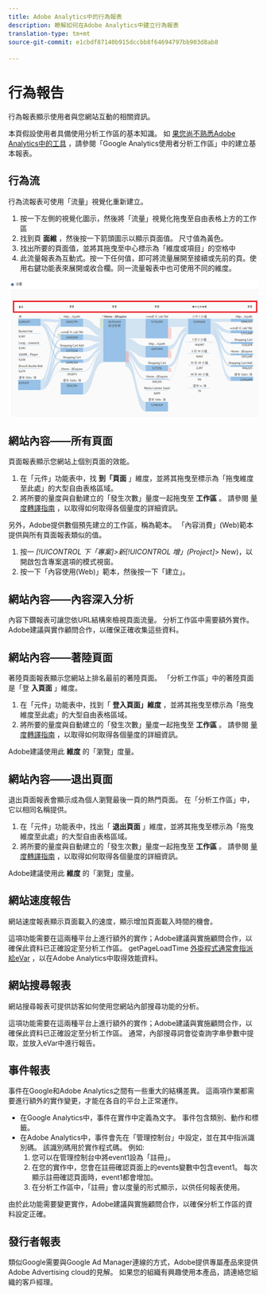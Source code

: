 ```yaml
---
title: Adobe Analytics中的行為報表
description: 瞭解如何在Adobe Analytics中建立行為報表
translation-type: tm+mt
source-git-commit: e1cbdf87140b915dccbb8f64694797bb903d8ab8

---
```



# 行為報告

行為報表顯示使用者與您網站互動的相關資訊。

本頁假設使用者具備使用分析工作區的基本知識。 如 [果您尚不熟悉Adobe Analytics中的工具](create-report.md) ，請參閱「Google Analytics使用者分析工作區」中的建立基本報表。

## 行為流

行為流報表可使用「流量」視覺化重新建立。

1. 按一下左側的視覺化圖示，然後將「流量」視覺化拖曳至自由表格上方的工作區
2. 找到頁 **面維** ，然後按一下箭頭圖示以顯示頁面值。 尺寸值為黃色。
3. 找出所要的頁面值，並將其拖曳至中心標示為「維度或項目」的空格中
4. 此流量報表為互動式。按一下任何值，即可將流量展開至接續或先前的頁。使用右鍵功能表來展開或收合欄。同一流量報表中也可使用不同的維度。

![流量報表](/help/technotes/ga-to-aa/assets/flow.png)

## 網站內容——所有頁面

頁面報表顯示您網站上個別頁面的效能。

1. 在「元件」功能表中，找 **到「頁面** 」維度，並將其拖曳至標示為「拖曳維度至此處」的大型自由表格區域。
2. 將所要的量度與自動建立的「發生次數」量度一起拖曳至 **工作區** 。 請參閱 [量度轉譯指南](common-metrics.md) ，以取得如何取得各個量度的詳細資訊。

另外，Adobe提供數個預先建立的工作區，稱為範本。 「內容消費」(Web)範本提供與所有頁面報表類似的值。

1. 按一 *[!UICONTROL 下「專案]>新[!UICONTROL 增」(Project]*> New)，以開啟包含專案選項的模式視窗。
2. 按一下「內容使用(Web)」範本，然後按一下「建立」。

## 網站內容——內容深入分析

內容下鑽報表可讓您依URL結構來檢視頁面流量。 分析工作區中需要額外實作。 Adobe建議與實作顧問合作，以確保正確收集這些資料。

## 網站內容——著陸頁面

著陸頁面報表顯示您網站上排名最前的著陸頁面。 「分析工作區」中的著陸頁面是「登 **入頁面** 」維度。

1. 在「元件」功能表中，找到「 **登入頁面」維度** ，並將其拖曳至標示為「拖曳維度至此處」的大型自由表格區域。
2. 將所要的量度與自動建立的「發生次數」量度一起拖曳至 **工作區** 。 請參閱 [量度轉譯指南](common-metrics.md) ，以取得如何取得各個量度的詳細資訊。

Adobe建議使用此 **維度** 的「瀏覽」度量。

## 網站內容——退出頁面

退出頁面報表會顯示成為個人瀏覽最後一頁的熱門頁面。 在「分析工作區」中，它以相同名稱提供。

1. 在「元件」功能表中，找出「 **退出頁面** 」維度，並將其拖曳至標示為「拖曳維度至此處」的大型自由表格區域。
2. 將所要的量度與自動建立的「發生次數」量度一起拖曳至 **工作區** 。 請參閱 [量度轉譯指南](common-metrics.md) ，以取得如何取得各個量度的詳細資訊。

Adobe建議使用此 **維度** 的「瀏覽」度量。

## 網站速度報告

網站速度報表顯示頁面載入的速度，顯示增加頁面載入時間的機會。

這項功能需要在這兩種平台上進行額外的實作；Adobe建議與實施顧問合作，以確保此資料已正確設定至分析工作區。 getPageLoadTime [外掛程式通常會指派給eVar](/help/implement/vars/plugins/getpageloadtime.md) ，以在Adobe Analytics中取得效能資料。

## 網站搜尋報表

網站搜尋報表可提供訪客如何使用您網站內部搜尋功能的分析。

這項功能需要在這兩種平台上進行額外的實作；Adobe建議與實施顧問合作，以確保此資料已正確設定至分析工作區。 通常，內部搜尋詞會從查詢字串參數中提取，並放入eVar中進行報告。

## 事件報表

事件在Google和Adobe Analytics之間有一些重大的結構差異。 這兩項作業都需要進行額外的實作變更，才能在各自的平台上正常運作。

* 在Google Analytics中，事件在實作中定義為文字。 事件包含類別、動作和標籤。
* 在Adobe Analytics中，事件會先在「管理控制台」中設定，並在其中指派識別碼。 該識別碼用於實作程式碼。 例如:
   1. 您可以在管理控制台中將event1設為「註冊」。
   2. 在您的實作中，您會在註冊確認頁面上的events變數中包含event1。 每次顯示註冊確認頁面時，event1都會增加。
   3. 在分析工作區中，「註冊」會以度量的形式顯示，以供任何報表使用。

由於此功能需要變更實作，Adobe建議與實施顧問合作，以確保分析工作區的資料設定正確。

## 發行者報表

類似Google需要與Google Ad Manager連線的方式，Adobe提供專屬產品來提供Adobe Advertising cloud的見解。 如果您的組織有興趣使用本產品，請連絡您組織的客戶經理。
